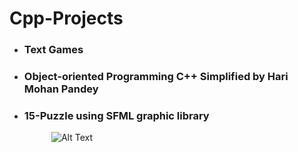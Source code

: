 # Cpp-Projects

- ### Text Games
- ### Object-oriented Programming C++ Simplified by Hari Mohan Pandey
- ### 15-Puzzle using SFML graphic library
&nbsp; &nbsp; &nbsp; &nbsp; &nbsp;&nbsp;&nbsp;&nbsp;&nbsp;&nbsp;&nbsp;&nbsp; ![Alt Text](https://github.com/haris-mujeeb/Cpp-Projects/blob/main/15_Puzzle/15-Puzzle.gif?raw=true)


